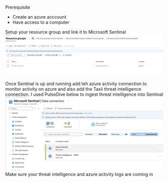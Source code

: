 Prerequisite
  - Create an azure acccount
  - Have access to a computer
 
Setup your resource group and link it to Microsoft Sentinal
![membership](images/1.jpg)

Once Sentinal is up and running add teh azure activity connection to monitor activity on azure and also add the Taxii threat intelligence connection.
I used PulseDive below to ingest threat intelligence into Sentinal
![membership](images/2.jpg)
Make sure your threat intelligence and azure activity logs are coming in
